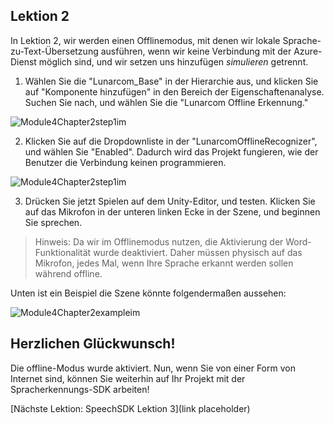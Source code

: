 ## <a name="lesson-2"></a>Lektion 2

In Lektion 2, wir werden einen Offlinemodus, mit denen wir lokale Sprache-zu-Text-Übersetzung ausführen, wenn wir keine Verbindung mit der Azure-Dienst möglich sind, und wir setzen uns hinzufügen *simulieren* getrennt.

1. Wählen Sie die "Lunarcom_Base" in der Hierarchie aus, und klicken Sie auf "Komponente hinzufügen" in den Bereich der Eigenschaftenanalyse. Suchen Sie nach, und wählen Sie die "Lunarcom Offline Erkennung."

![Module4Chapter2step1im](images/module4chapter2step1im.PNG)



2. Klicken Sie auf die Dropdownliste in der "LunarcomOfflineRecognizer", und wählen Sie "Enabled". Dadurch wird das Projekt fungieren, wie der Benutzer die Verbindung keinen programmieren. 

![Module4Chapter2step1im](images/module4chapter2step2im.PNG)

3. Drücken Sie jetzt Spielen auf dem Unity-Editor, und testen. Klicken Sie auf das Mikrofon in der unteren linken Ecke in der Szene, und beginnen Sie sprechen. 

> Hinweis: Da wir im Offlinemodus nutzen, die Aktivierung der Word-Funktionalität wurde deaktiviert. Daher müssen physisch auf das Mikrofon, jedes Mal, wenn Ihre Sprache erkannt werden sollen während offline. 

Unten ist ein Beispiel die Szene könnte folgendermaßen aussehen:

![Module4Chapter2exampleim](images/module4chapter2exampleim.PNG)

## <a name="congratulations"></a>Herzlichen Glückwunsch!

Die offline-Modus wurde aktiviert. Nun, wenn Sie von einer Form von Internet sind, können Sie weiterhin auf Ihr Projekt mit der Spracherkennungs-SDK arbeiten! 

[Nächste Lektion: SpeechSDK Lektion 3](link placeholder)

